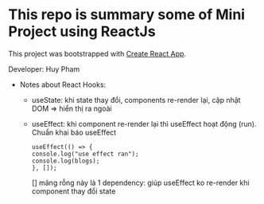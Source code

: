 # This repo is summary some of Mini Project using ReactJs

This project was bootstrapped with [Create React App](https://github.com/facebook/create-react-app).

Developer: Huy Pham
* Notes about React Hooks:
  + useState: khi state thay đổi, components re-render lại, cập nhật DOM => hiển thị ra ngoài
  + useEffect: khi component re-render lại thì useEffect hoạt động (run).
    Chuẩn khai báo useEffect
    
        useEffect(() => {
        console.log("use effect ran");
        console.log(blogs);
        }, []);

    [] mãng rỗng này là 1 dependency: giúp useEffect ko re-render khi component thay đổi state
    
  
